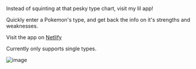 Instead of squinting at that pesky type chart, visit my lil app! 

Quickly enter a Pokemon's type, and get back the info on it's strengths and weaknesses.

Visit the app on [Netlify](https://poketypechecker.netlify.app/)

Currently only supports single types.

![image](https://github.com/user-attachments/assets/543582ee-daf8-451f-bbaa-010942a0b464)



